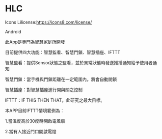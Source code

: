 # HLC
Icons Lilicense:https://icons8.com/license/


Android

此App是專門為智慧家庭所開發


目前提供四大功能：智慧監看、智慧門鎖、智慧插座、IFTTT

智慧監看：提供Sensor狀態之監看，並於異常狀態時發送推播通知給予使用者通知


智慧門鎖：當手機與門鎖距離在一定範圍內，將會自動開鎖


智慧插座：對智慧插座進行開與關之控制


IFTTT：IF THIS THEN THAT，此研究之最大目標。


本APP目前IFTTT情境範例為：


1.當溫度高於30度時開啟電風扇


2.當有人接近門口開啟電燈
